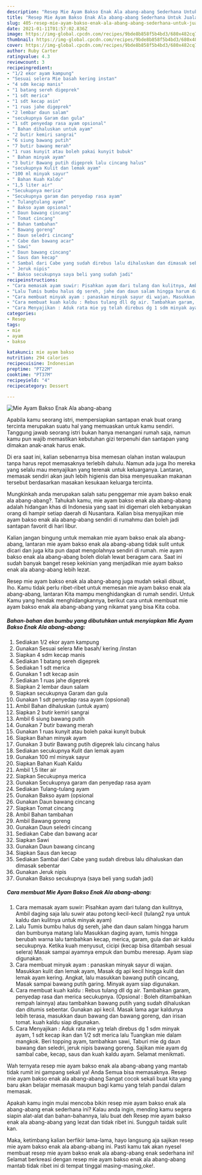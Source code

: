 ```yaml
---
description: "Resep Mie Ayam Bakso Enak Ala abang-abang Sederhana Untuk Jualan"
title: "Resep Mie Ayam Bakso Enak Ala abang-abang Sederhana Untuk Jualan"
slug: 405-resep-mie-ayam-bakso-enak-ala-abang-abang-sederhana-untuk-jualan
date: 2021-01-11T01:57:02.836Z
image: https://img-global.cpcdn.com/recipes/9bde8b858f5b4bd3/680x482cq70/mie-ayam-bakso-enak-ala-abang-abang-foto-resep-utama.jpg
thumbnail: https://img-global.cpcdn.com/recipes/9bde8b858f5b4bd3/680x482cq70/mie-ayam-bakso-enak-ala-abang-abang-foto-resep-utama.jpg
cover: https://img-global.cpcdn.com/recipes/9bde8b858f5b4bd3/680x482cq70/mie-ayam-bakso-enak-ala-abang-abang-foto-resep-utama.jpg
author: Ruby Carter
ratingvalue: 4.3
reviewcount: 3
recipeingredient:
- "1/2 ekor ayam kampung"
- "Sesuai selera Mie basah kering instan"
- "4 sdm kecap manis"
- "1 batang sereh digeprek"
- "1 sdt merica"
- "1 sdt kecap asin"
- "1 ruas jahe digeprek"
- "2 lembar daun salam"
- "secukupnya Garam dan gula"
- "1 sdt penyedap rasa ayam opsional"
- " Bahan dihaluskan untuk ayam"
- "2 butir kemiri sangrai"
- "6 siung bawang putih"
- "7 butir bawang merah"
- "1 ruas kunyit atau boleh pakai kunyit bubuk"
- " Bahan minyak ayam"
- "3 butir Bawang putih digeprek lalu cincang halus"
- "secukupnya Kulit dan lemak ayam"
- "100 ml minyak sayur"
- " Bahan Kuah Kaldu"
- "1,5 liter air"
- "Secukupnya merica"
- "Secukupnya garam dan penyedap rasa ayam"
- " Tulangtulang ayam"
- " Bakso ayam opsional"
- " Daun bawang cincang"
- " Tomat cincang"
- " Bahan tambahan"
- " Bawang goreng"
- " Daun seledri cincang"
- " Cabe dan bawang acar"
- " Sawi"
- " Daun bawang cincang"
- " Saus dan kecap"
- " Sambal dari Cabe yang sudah direbus lalu dihaluskan dan dimasak sebentar"
- " Jeruk nipis"
- " Bakso secukupnya saya beli yang sudah jadi"
recipeinstructions:
- "Cara memasak ayam suwir: Pisahkan ayam dari tulang dan kulitnya, Ambil daging saja lalu suwir atau potong kecil-kecil (tulang2 nya untuk kaldu dan kulitnya untuk minyak ayam)"
- "Lalu Tumis bumbu halus dg sereh, jahe dan daun salam hingga harum dan bumbunya matang lalu Masukkan daging ayam, tumis hingga berubah warna lalu tambahkan kecap, merica, garam, gula dan air kaldu secukupnya. Ketika kuah menyusut, cicipi (kecap bisa ditambah sesuai selera) Masak sampai ayamnya empuk dan bumbu meresap. Ayam siap digunakan."
- "Cara membuat minyak ayam : panaskan minyak sayur di wajan. Masukkan kulit dan lemak ayam, Masak dg api kecil hingga kulit dan lemak ayam kering. Angkat, lalu masukkan bawang putih cincang, Masak sampai bawang putih garing. Minyak ayam siap digunakan."
- "Cara membuat kuah kaldu : Rebus tulang dll dg air. Tambahkan garam, penyedap rasa dan merica secukupnya. (Opsional : Boleh ditambahkan rempah lainnya) atau tambahkan bawang putih yang sudah dihaluskan dan ditumis sebentar. Gunakan api kecil. Masak lama agar kaldunya lebih terasa, masukkan daun bawang dan bawang goreng, dan irisan tomat. kuah kaldu siap digunakan."
- "Cara Menyajikan : Aduk rata mie yg telah direbus dg 1 sdm minyak ayam, 1 sdt kecap ikan dan 1/2 sdt merica lalu Tuangkan mie dalam mangkok. Beri topping ayam, tambahkan sawi, Taburi mie dg daun bawang dan seledri, jeruk nipis bawang goreng. Sajikan mie ayam dg sambal cabe, kecap, saus dan kuah kaldu ayam. Selamat menikmati."
categories:
- Resep
tags:
- mie
- ayam
- bakso

katakunci: mie ayam bakso 
nutrition: 294 calories
recipecuisine: Indonesian
preptime: "PT22M"
cooktime: "PT37M"
recipeyield: "4"
recipecategory: Dessert

---
```



![Mie Ayam Bakso Enak Ala abang-abang](https://img-global.cpcdn.com/recipes/9bde8b858f5b4bd3/680x482cq70/mie-ayam-bakso-enak-ala-abang-abang-foto-resep-utama.jpg)

Apabila kamu seorang istri, mempersiapkan santapan enak buat orang tercinta merupakan suatu hal yang memuaskan untuk kamu sendiri. Tanggung jawab seorang istri bukan hanya menangani rumah saja, namun kamu pun wajib memastikan kebutuhan gizi terpenuhi dan santapan yang dimakan anak-anak harus enak.

Di era  saat ini, kalian sebenarnya bisa memesan olahan instan walaupun tanpa harus repot memasaknya terlebih dahulu. Namun ada juga lho mereka yang selalu mau menyajikan yang terenak untuk keluarganya. Lantaran, memasak sendiri akan jauh lebih higienis dan bisa menyesuaikan makanan tersebut berdasarkan masakan kesukaan keluarga tercinta. 



Mungkinkah anda merupakan salah satu penggemar mie ayam bakso enak ala abang-abang?. Tahukah kamu, mie ayam bakso enak ala abang-abang adalah hidangan khas di Indonesia yang saat ini digemari oleh kebanyakan orang di hampir setiap daerah di Nusantara. Kalian bisa menyajikan mie ayam bakso enak ala abang-abang sendiri di rumahmu dan boleh jadi santapan favorit di hari libur.

Kalian jangan bingung untuk memakan mie ayam bakso enak ala abang-abang, lantaran mie ayam bakso enak ala abang-abang tidak sulit untuk dicari dan juga kita pun dapat mengolahnya sendiri di rumah. mie ayam bakso enak ala abang-abang boleh diolah lewat beragam cara. Saat ini sudah banyak banget resep kekinian yang menjadikan mie ayam bakso enak ala abang-abang lebih lezat.

Resep mie ayam bakso enak ala abang-abang juga mudah sekali dibuat, lho. Kamu tidak perlu ribet-ribet untuk memesan mie ayam bakso enak ala abang-abang, lantaran Kita mampu menghidangkan di rumah sendiri. Untuk Kamu yang hendak menghidangkannya, berikut cara untuk membuat mie ayam bakso enak ala abang-abang yang nikamat yang bisa Kita coba.

<!--inarticleads1-->

##### Bahan-bahan dan bumbu yang dibutuhkan untuk menyiapkan Mie Ayam Bakso Enak Ala abang-abang:

1. Sediakan 1/2 ekor ayam kampung
1. Gunakan Sesuai selera Mie basah/ kering /instan
1. Siapkan 4 sdm kecap manis
1. Sediakan 1 batang sereh digeprek
1. Sediakan 1 sdt merica
1. Gunakan 1 sdt kecap asin
1. Sediakan 1 ruas jahe digeprek
1. Siapkan 2 lembar daun salam
1. Siapkan secukupnya Garam dan gula
1. Gunakan 1 sdt penyedap rasa ayam (opsional)
1. Ambil  Bahan dihaluskan (untuk ayam)
1. Siapkan 2 butir kemiri sangrai
1. Ambil 6 siung bawang putih
1. Gunakan 7 butir bawang merah
1. Gunakan 1 ruas kunyit atau boleh pakai kunyit bubuk
1. Siapkan  Bahan minyak ayam
1. Gunakan 3 butir Bawang putih digeprek lalu cincang halus
1. Sediakan secukupnya Kulit dan lemak ayam
1. Gunakan 100 ml minyak sayur
1. Siapkan  Bahan Kuah Kaldu
1. Ambil 1,5 liter air
1. Siapkan Secukupnya merica
1. Gunakan Secukupnya garam dan penyedap rasa ayam
1. Sediakan  Tulang-tulang ayam
1. Gunakan  Bakso ayam (opsional
1. Gunakan  Daun bawang cincang
1. Siapkan  Tomat cincang
1. Ambil  Bahan tambahan
1. Ambil  Bawang goreng
1. Gunakan  Daun seledri cincang
1. Sediakan  Cabe dan bawang acar
1. Siapkan  Sawi
1. Gunakan  Daun bawang cincang
1. Siapkan  Saus dan kecap
1. Sediakan  Sambal dari Cabe yang sudah direbus lalu dihaluskan dan dimasak sebentar
1. Gunakan  Jeruk nipis
1. Gunakan  Bakso secukupnya (saya beli yang sudah jadi)




<!--inarticleads2-->

##### Cara membuat Mie Ayam Bakso Enak Ala abang-abang:

1. Cara memasak ayam suwir: Pisahkan ayam dari tulang dan kulitnya, Ambil daging saja lalu suwir atau potong kecil-kecil (tulang2 nya untuk kaldu dan kulitnya untuk minyak ayam)
1. Lalu Tumis bumbu halus dg sereh, jahe dan daun salam hingga harum dan bumbunya matang lalu Masukkan daging ayam, tumis hingga berubah warna lalu tambahkan kecap, merica, garam, gula dan air kaldu secukupnya. Ketika kuah menyusut, cicipi (kecap bisa ditambah sesuai selera) Masak sampai ayamnya empuk dan bumbu meresap. Ayam siap digunakan.
1. Cara membuat minyak ayam : panaskan minyak sayur di wajan. Masukkan kulit dan lemak ayam, Masak dg api kecil hingga kulit dan lemak ayam kering. Angkat, lalu masukkan bawang putih cincang, Masak sampai bawang putih garing. Minyak ayam siap digunakan.
1. Cara membuat kuah kaldu : Rebus tulang dll dg air. Tambahkan garam, penyedap rasa dan merica secukupnya. (Opsional : Boleh ditambahkan rempah lainnya) atau tambahkan bawang putih yang sudah dihaluskan dan ditumis sebentar. Gunakan api kecil. Masak lama agar kaldunya lebih terasa, masukkan daun bawang dan bawang goreng, dan irisan tomat. kuah kaldu siap digunakan.
1. Cara Menyajikan : Aduk rata mie yg telah direbus dg 1 sdm minyak ayam, 1 sdt kecap ikan dan 1/2 sdt merica lalu Tuangkan mie dalam mangkok. Beri topping ayam, tambahkan sawi, Taburi mie dg daun bawang dan seledri, jeruk nipis bawang goreng. Sajikan mie ayam dg sambal cabe, kecap, saus dan kuah kaldu ayam. Selamat menikmati.




Wah ternyata resep mie ayam bakso enak ala abang-abang yang mantab tidak rumit ini gampang sekali ya! Anda Semua bisa memasaknya. Resep mie ayam bakso enak ala abang-abang Sangat cocok sekali buat kita yang baru akan belajar memasak maupun bagi kamu yang telah pandai dalam memasak.

Apakah kamu ingin mulai mencoba bikin resep mie ayam bakso enak ala abang-abang enak sederhana ini? Kalau anda ingin, mending kamu segera siapin alat-alat dan bahan-bahannya, lalu buat deh Resep mie ayam bakso enak ala abang-abang yang lezat dan tidak ribet ini. Sungguh taidak sulit kan. 

Maka, ketimbang kalian berfikir lama-lama, hayo langsung aja sajikan resep mie ayam bakso enak ala abang-abang ini. Pasti kamu tak akan nyesel membuat resep mie ayam bakso enak ala abang-abang enak sederhana ini! Selamat berkreasi dengan resep mie ayam bakso enak ala abang-abang mantab tidak ribet ini di tempat tinggal masing-masing,oke!.

